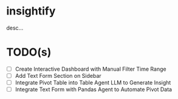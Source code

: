 # insightify
desc...

# TODO(s)
- [ ] Create Interactive Dashboard with Manual Filter Time Range
- [ ] Add Text Form Section on Sidebar 
- [ ] Integrate Pivot Table into Table Agent LLM to Generate Insight
- [ ] Integrate Text Form with Pandas Agent to Automate Pivot Data